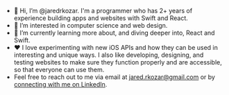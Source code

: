 - 👋 Hi, I’m @jaredrkozar. I'm a programmer who has 2+ years of experience building apps and websites with Swift and React.
- 👀 I’m interested in computer science and web design.
- 🌱 I’m currently learning more about, and diving deeper into, React and Swift.
- ❤️ I love experimenting with new iOS APIs and how they can be used in interesting and unique ways. I also like developing, designing, and testing websites to make sure they function properly and are accessible, so that everyone can use them.
- Feel free to reach out to me via email at jared.rkozar@gmail.com or by [connecting with me on LinkedIn](https://www.linkedin.com/in/jaredkozar/).
